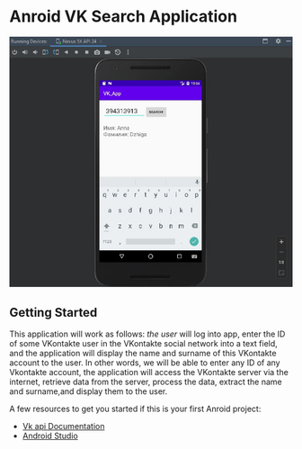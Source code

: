 # Anroid VK Search Application

![Result of search](<first.jpg>)

## Getting Started
This application will work as follows: _the user_ will log into app, enter the ID of some VKontakte user in the VKontakte social network into a text field, and the application will display the name and surname of this VKontakte account to the user. In other words, we will be able to enter any ID of any Vkontakte account, the application will access the VKontakte server via the internet, retrieve data from the server, process the data, extract the name and surname,and display them to the user.

A few resources to get you started if this is your first Anroid project:
 + [Vk api Documentation](https://dev.vk.com/en/guide)
 + [Android Studio](https://developer.android.com/docs)

 